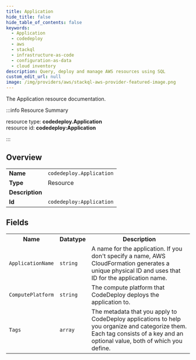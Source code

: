 ```yaml
---
title: Application
hide_title: false
hide_table_of_contents: false
keywords:
  - Application
  - codedeploy
  - aws
  - stackql
  - infrastructure-as-code
  - configuration-as-data
  - cloud inventory
description: Query, deploy and manage AWS resources using SQL
custom_edit_url: null
image: /img/providers/aws/stackql-aws-provider-featured-image.png
---
```

The Application resource documentation.

:::info Resource Summary

<div class="row">
<div class="providerDocColumn">
<span>resource type:&nbsp;<b>codedeploy.Application</b></span><br />
<span>resource id:&nbsp;<b>codedeploy:Application</b></span><br />
</div>
</div>

:::

## Overview
<table><tbody>
<tr><td><b>Name</b></td><td><code>codedeploy.Application</code></td></tr>
<tr><td><b>Type</b></td><td>Resource</td></tr>
<tr><td><b>Description</b></td><td></td></tr>
<tr><td><b>Id</b></td><td><code>codedeploy:Application</code></td></tr>
</tbody></table>

## Fields
<table><tbody>
<tr><th>Name</th><th>Datatype</th><th>Description</th></tr>
<tr><td><code>ApplicationName</code></td><td><code>string</code></td><td>A name for the application. If you don't specify a name, AWS CloudFormation generates a unique physical ID and uses that ID for the application name.</td></tr><tr><td><code>ComputePlatform</code></td><td><code>string</code></td><td>The compute platform that CodeDeploy deploys the application to.</td></tr><tr><td><code>Tags</code></td><td><code>array</code></td><td>The metadata that you apply to CodeDeploy applications to help you organize and categorize them. Each tag consists of a key and an optional value, both of which you define. </td></tr>
</tbody></table>